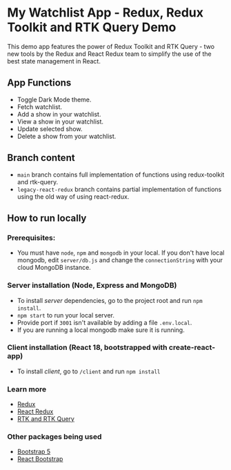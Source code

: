 # My Watchlist App - Redux, Redux Toolkit and RTK Query Demo

This demo app features the power of Redux Toolkit and RTK Query - two new tools by the Redux and React Redux team to simplify the use of the best state management in React.

## App Functions
- Toggle Dark Mode theme.
- Fetch watchlist.
- Add a show in your watchlist.
- View a show in your watchlist.
- Update selected show.
- Delete a show from your watchlist.

## Branch content
- `main` branch contains full implementation of functions using redux-toolkit and rtk-query.
- `legacy-react-redux` branch contains partial implementation of functions using the old way of using react-redux.

## How to run locally
### Prerequisites:
- You must have `node`, `npm` and `mongodb` in your local. If you don't have local mongodb, edit `server/db.js` and change the `connectionString` with your cloud MongoDB instance.

### Server installation (Node, Express and MongoDB)
- To install _server_ dependencies, go to the project root and run `npm install`.
- `npm start` to run your local server. 
- Provide port if `3001` isn't available by adding a file `.env.local`.
- If you are running a local mongodb make sure it is running.

### Client installation (React 18, bootstrapped with create-react-app)
- To install _client_, go to `/client` and run `npm install`

### Learn more
- [Redux](https://redux.js.org/)
- [React Redux](https://react-redux.js.org/)
- [RTK and RTK Query](https://redux-toolkit.js.org/)

### Other packages being used
- [Bootstrap 5](https://getbootstrap.com)
- [React Bootstrap](https://react-bootstrap.github.io/)
